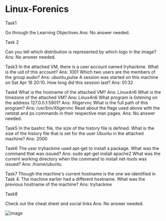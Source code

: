 # Linux-Forenics
Task1

Go through the Learning Objectives
Ans: No answer needed.

Task 2

Can you tell which distribution is represented by which logo in the image?
Ans: No answer needed.

Task3
In the attached VM, there is a user account named tryhackme. What is the uid of this account?
Ans: 1001 
Which two users are the members of the group audio?
Ans: ubuntu,pulse
A session was started on this machine on Sat Apr 16 20:10. How long did this session last?
Ans: 01:32


Task4
What is the hostname of the attached VM?
Ans:  Linux4n6
What is the timezone of the attached VM?
Ans:  Linux4n6 
What program is listening on the address 127.0.0.1:5901?
Ans:  Xtigervnc
What is the full path of this program?
Ans:  /usr/bin/Xtigervnc
Read about the flags used above with the netstat and ps commands in their respective man pages.
Ans: No answer needed.


Task5
In the bashrc file, the size of the history file is defined. What is the size of the history file that is set for the user Ubuntu in the attached machine?
Ans: 2000


Task6
The user tryhackme used apt-get to install a package. What was the command that was issued?
Ans:  sudo apt-get install apache2
What was the current working directory when the command to install net-tools was issued?
Ans:  /home/ubuntu

Task7
Though the machine's current hostname is the one we identified in Task 4. The machine earlier had a different hostname. What was the previous hostname of the machine?
Ans:  tryhackme

Task8

Check out the cheat sheet and social links
Ans: No answer needed.

![image](https://github.com/neharidha/Linux-Forenics/assets/53006290/50c43d8f-4028-47ec-a2bf-7311e9752fee)
